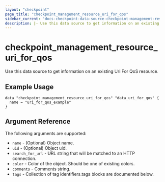 ```yaml
---
layout: "checkpoint"
page_title: "checkpoint_management_resource_uri_for_qos"
sidebar_current: "docs-checkpoint-data-source-checkpoint-management-resource-uri-for-qos"
description: |- Use this data source to get information on an existing Uri For QoS resource.
---
```



# checkpoint_management_resource_uri_for_qos

Use this data source to get information on an existing Uri For QoS resource.

## Example Usage


```hcl
data "checkpoint_management_resource_uri_for_qos" "data_uri_for_qos" {
  name = "uri_for_qos_example"
}
```

## Argument Reference

The following arguments are supported:

* `name` - (Optional) Object name.
* `uid` - (Optional) Object uid.
* `search_for_url` - URL string that will be matched to an HTTP connection.
* `color` - Color of the object. Should be one of existing colors.
* `comments` - Comments string.
* `tags` -  Collection of tag identifiers.tags blocks are documented below.
